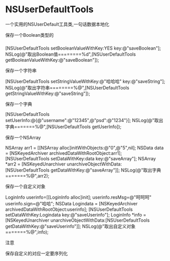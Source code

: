 # NSUserDefaultTools
一个实用的NSUserDefault工具类,一句话数据本地化

保存一个Boolean类型的

###   
  [NSUserDefaultTools setBooleanValueWithKey:YES key:@"saveBoolean"];
  NSLog(@"取出Boolean值========%d",[NSUserDefaultTools getBooleanValueWithKey:@"saveBoolean"]); 
 
 保存一个字符串
 
 [NSUserDefaultTools setStringValueWithKey:@"哈哈哈" key:@"saveString"];
NSLog(@"取出字符串========%@",[NSUserDefaultTools getStringValueWithKey:@"saveString"]);

保存一个字典

[NSUserDefaultTools setUserInfo:@{@"username":@"12345",@"psd":@"1234"}];
 NSLog(@"取出字典=======%@",[NSUserDefaultTools getUserInfo]);
 
 保存一个NSArray
 
  NSArray arr1 = [[NSArray alloc]initWithObjects:@"0",@"5",nil];
 NSData data = [NSKeyedArchiver archivedDataWithRootObject:arr1];
 [NSUserDefaultTools setDataWithKey:data key:@"saveArray"];
 NSArray *arr2 = [NSKeyedUnarchiver unarchiveObjectWithData:    [NSUserDefaultTools getDataWithKey:@"saveArray"]];
 NSLog(@"取出字典=======%@",arr2);
 
 保存一个自定义对象
 
 LoginInfo  userinfo=[[LoginInfo alloc]init];
 userinfo.resMsg=@"呵呵呵"
 userinfo.sign=@"哈哈";
 NSData Logindata = [NSKeyedArchiver   archivedDataWithRootObject:userinfo];
 [NSUserDefaultTools setDataWithKey:Logindata key:@"saveUserinfo"];
 LoginInfo *info = [NSKeyedUnarchiver unarchiveObjectWithData:[NSUserDefaultTools getDataWithKey:@"saveUserinfo"]];
NSLog(@"取出自定义对象=======%@",info);

注意

保存自定义的对应一定要序列化


